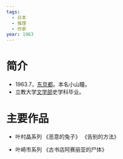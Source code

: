 ```yaml
---
tags:
  - 日本
  - 推理
  - 作家
year: 1963
---
```

# 简介

- 1963.7，[东京都](东京都.md)。本名小山瞳。
- 立教大学[文学部](文学部.md)史学科毕业。
# 主要作品

- 叶村晶系列
《恶意的兔子》
《告别的方法》

- 叶崎市系列
《古书店阿赛丽亚的尸体》